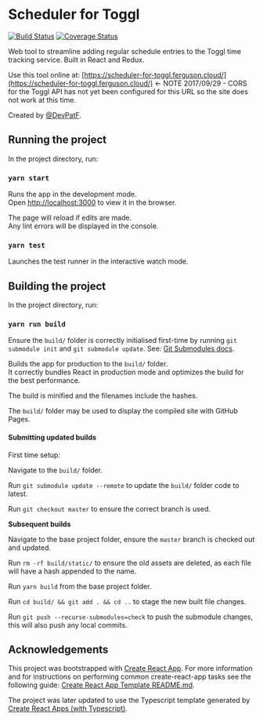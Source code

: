 # Scheduler for Toggl
[![Build Status](https://travis-ci.org/patferguson/scheduler-for-toggl.svg?branch=develop)](https://travis-ci.org/patferguson/scheduler-for-toggl)
[![Coverage Status](https://coveralls.io/repos/github/patferguson/scheduler-for-toggl/badge.svg?branch=develop)](https://coveralls.io/github/patferguson/scheduler-for-toggl?branch=develop)

Web tool to streamline adding regular schedule entries to the Toggl time tracking service. Built in React and Redux.

Use this tool online at: [https://scheduler-for-toggl.ferguson.cloud/](https://scheduler-for-toggl.ferguson.cloud/) <- NOTE 2017/09/29 - CORS for the Toggl API has not yet been configured for this URL so the site does not work at this time.

Created by [@DevPatF](https://twitter.com/devpatf).

## Running the project

In the project directory, run:

### `yarn start`

Runs the app in the development mode.<br>
Open [http://localhost:3000](http://localhost:3000) to view it in the browser.

The page will reload if edits are made.<br>
Any lint errors will be displayed in the console.

### `yarn test`

Launches the test runner in the interactive watch mode.

## Building the project

In the project directory, run:

### `yarn run build`

Ensure the `build/` folder is correctly initialised first-time by running `git submodule init` and `git submodule update`. See: [Git Submodules docs](https://git-scm.com/book/en/v2/Git-Tools-Submodules).

Builds the app for production to the `build/` folder.<br>
It correctly bundles React in production mode and optimizes the build for the best performance.

The build is minified and the filenames include the hashes.

The `build/` folder may be used to display the compiled site with GitHub Pages.

#### Submitting updated builds

First time setup:

Navigate to the `build/` folder.

Run `git submodule update --remote` to update the `build/` folder code to latest.

Run `git checkout master` to ensure the correct branch is used.

**Subsequent builds**

Navigate to the base project folder, ensure the `master` branch is checked out and updated.

Run `rm -rf build/static/` to ensure the old assets are deleted, as each file will have a hash appended to the name.

Run `yarn build` from the base project folder.

Run `cd build/ && git add . && cd ..` to stage the new built file changes.

Run `git push --recurse-submodules=check` to push the submodule changes, this will also push any local commits.

## Acknowledgements

This project was bootstrapped with [Create React App](https://github.com/facebookincubator/create-react-app). For more information and for instructions on performing common create-react-app tasks see the following guide: [Create React App Template README.md](https://github.com/facebookincubator/create-react-app/blob/master/packages/react-scripts/template/README.md).

The project was later updated to use the Typescript template generated by [Create React Apps (with Typescript)](https://github.com/wmonk/create-react-app-typescript).
